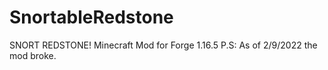 # SnortableRedstone
SNORT REDSTONE!    Minecraft Mod for Forge 1.16.5
P.S: As of 2/9/2022 the mod broke.
